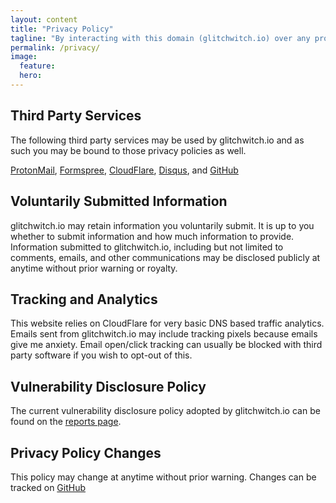 ```yaml
---
layout: content
title: "Privacy Policy"
tagline: "By interacting with this domain (glitchwitch.io) over any protocol or service you are agreeing to the following Privacy Policy."
permalink: /privacy/
image:
  feature:
  hero:
---
```

## Third Party Services

The following third party services may be used by glitchwitch.io and as such you may be bound to those privacy policies as well.

[ProtonMail](https://protonmail.com/privacy-policy), [Formspree](https://formspree.io/legal/privacy-policy), [CloudFlare](https://www.cloudflare.com/security-policy/), [Disqus](https://help.disqus.com/customer/portal/articles/466259-privacy-policy), and [GitHub](https://help.github.com/articles/github-privacy-statement/)

## Voluntarily Submitted Information

glitchwitch.io may retain information you voluntarily submit. It is up to you whether to submit information and how much information to provide. Information submitted to glitchwitch.io, including but not limited to comments, emails, and other communications may be disclosed publicly at anytime without prior warning or royalty.

## Tracking and Analytics

This website relies on CloudFlare for very basic DNS based traffic analytics. Emails sent from glitchwitch.io may include tracking pixels because emails give me anxiety. Email open/click tracking can usually be blocked with third party software if you wish to opt-out of this.

## Vulnerability Disclosure Policy

The current vulnerability disclosure policy adopted by glitchwitch.io can be found on the [reports page](/reports).

## Privacy Policy Changes

This policy may change at anytime without prior warning. Changes can be tracked on [GitHub](https://github.com/GlitchWitch/glitchwitch.io/commits/master/_pages/privacy.md)
